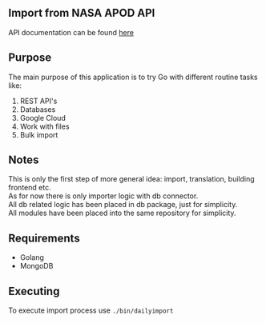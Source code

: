 ## Import from NASA APOD API
API documentation can be found [here](https://api.nasa.gov)

## Purpose
The main purpose of this application is to try Go with different routine tasks like:
1. REST API's
2. Databases
3. Google Cloud
4. Work with files
5. Bulk import

## Notes
This is only the first step of more general idea: import, translation, building frontend etc.  
As for now there is only importer logic with db connector.  
All db related logic has been placed in db package, just for simplicity.  
All modules have been placed into the same repository for simplicity.  

## Requirements
* Golang
* MongoDB

## Executing
To execute import process use `./bin/dailyimport`
